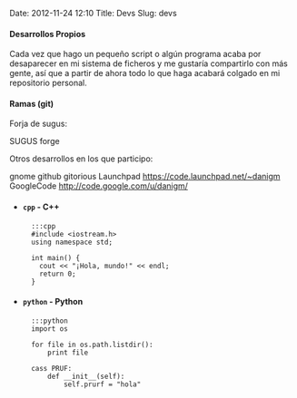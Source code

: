 Date: 2012-11-24 12:10
Title: Devs
Slug: devs

#### Desarrollos Propios

Cada vez que hago un pequeño script o algún programa acaba por
desaparecer en mi sistema de ficheros y me gustaría compartirlo con
más gente, así que a partir de ahora todo lo que haga acabará colgado
en mi repositorio personal.

#### Ramas (git)

Forja de sugus:

SUGUS forge

Otros desarrollos en los que participo:

gnome
github
gitorious
Launchpad https://code.launchpad.net/~danigm
GoogleCode http://code.google.com/u/danigm/


* #### `cpp` - C++

        :::cpp
        #include <iostream.h>
        using namespace std;

        int main() {
          cout << "¡Hola, mundo!" << endl;
          return 0;
        }

* #### `python` - Python

        :::python
        import os

        for file in os.path.listdir():
            print file

        cass PRUF:
            def __init__(self):
                self.prurf = "hola"
